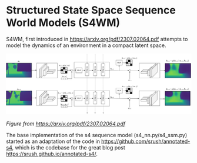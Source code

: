 # Structured State Space Sequence World Models (S4WM)

S4WM, first introduced in https://arxiv.org/pdf/2307.02064.pdf attempts to model the dynamics of an environment in a compact latent space.

![Alt text](assets/S4WM_white.png "Optional title")

*Figure from https://arxiv.org/pdf/2307.02064.pdf*

The base implementation of the s4 sequence model (s4_nn.py/s4_ssm.py) started as an adaptation of the code in https://github.com/srush/annotated-s4, which is the codebase for the great blog post https://srush.github.io/annotated-s4/.
